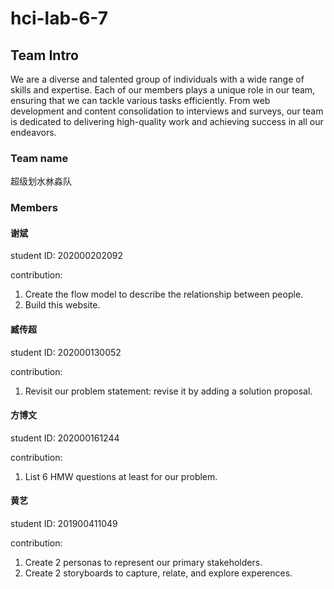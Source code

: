 # hci-lab-6-7

## Team Intro

We are a diverse and talented group of individuals with a wide range of skills and expertise. Each of our members plays a unique role in our team, ensuring that we can tackle various tasks efficiently. From web development and content consolidation to interviews and surveys, our team is dedicated to delivering high-quality work and achieving success in all our endeavors. 

### Team name
超级划水沝淼队

### Members

#### 谢斌
student ID: 202000202092

contribution: 
1. Create the flow model to describe the relationship between people.
2. Build this website.

#### 臧传超
student ID: 202000130052

contribution: 
1. Revisit our problem statement: revise it by adding a solution proposal.

#### 方博文
student ID: 202000161244

contribution: 
1. List 6 HMW questions at least for our problem.

#### 黄艺
student ID: 201900411049

contribution: 
1. Create 2 personas to represent our primary stakeholders.
2. Create 2 storyboards to capture, relate, and explore experences.

